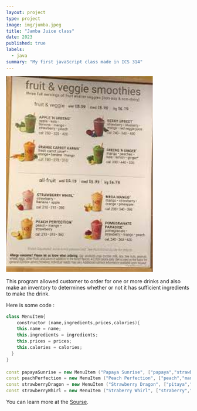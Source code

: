 ```yaml
---
layout: project
type: project
image: img/jumba.jpeg
title: "Jamba Juice class"
date: 2023
published: true
labels:
  - java
summary: "My first javaScript class made in ICS 314"
---
```



  <img width="400px" src="../img/jumbamenu.jpeg" >

This program allowed customer to order for one or more drinks and also make an inventory to determines whether or not it has sufficient ingredients to make the drink.

Here is some code :

```cpp
class MenuItem{
	constructor (name,ingredients,prices,calories){
  	this.name = name;
  	this.ingredients = ingredients;
  	this.prices = prices;
  	this.calories = calories;
  }
}

const papayaSunrise = new MenuItem ("Papaya Sunrise", ["papaya","strawberry","peach"], {small : 5.15, medium : 5.75, large : 6.55}, {small : 190, medium : 280, large : 330});
const peachPerfection = new MenuItem ("Peach Perfection", ["peach","mango","strawberry"], {small : 5.15, medium : 5.75, large : 6.55}, {small : 210, medium : 320, large : 360});
const strawberryDragon = new MenuItem ("Strawberry Dragon", ["pitaya","strawberry","orange","passionfruit","mango","banana"], {small : 5.85, medium : 6.25, large : 6.85}, {small : 360, medium: 480, large : 610});
const strawberryWhirl = new MenuItem ("Straberry Whirl", ["straberry","banana","apple"], {small : 5.15, medium : 5.75, large : 6.55}, {small : 210 , medium : 310, large : 380});
```

You can learn more at the [Sourse](https://jsfiddle.net/jianlongchen/rzvwpeos/33/).
